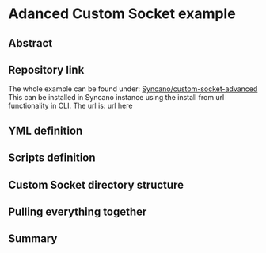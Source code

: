 # Adanced Custom Socket example
 
## Abstract

## Repository link

The whole example can be found under: [Syncano/custom-socket-advanced](https://example.com)
This can be installed in Syncano instance using the install from url functionality in CLI. The url is: url here

## YML definition

## Scripts definition

## Custom Socket directory structure

## Pulling everything together

## Summary

